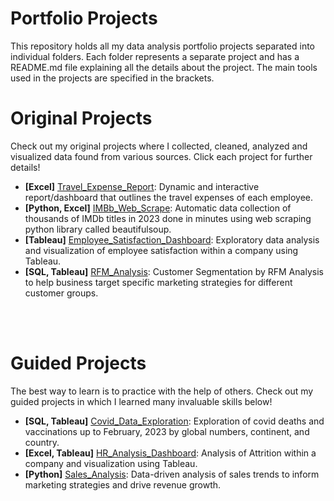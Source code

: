 # Portfolio Projects
This repository holds all my data analysis portfolio projects separated into individual folders. Each folder represents a separate project and has a README.md file explaining all the details about the project. The main tools used in the projects are specified in the brackets.

# Original Projects
Check out my original projects where I collected, cleaned, analyzed and visualized data found from various sources. Click each project for further details!
<br>
* **[Excel]** [Travel_Expense_Report](https://github.com/sbadrieva/PortfolioProjects/tree/main/Travel_Expense_Report): Dynamic and interactive report/dashboard that outlines the travel expenses of each employee.
* **[Python, Excel]** [IMBb_Web_Scrape](https://github.com/sbadrieva/PortfolioProjects/tree/main/IMDb_Data_Collection_Webscrape): Automatic data collection of thousands of IMDb titles in 2023 done in minutes using web scraping python library called beautifulsoup.
* **[Tableau]** [Employee_Satisfaction_Dashboard](https://github.com/sbadrieva/PortfolioProjects/tree/main/Employee_Satisfaction_Dashboard
): Exploratory data analysis and visualization of employee satisfaction within a company using Tableau.
* **[SQL, Tableau]** [RFM_Analysis](https://github.com/sbadrieva/PortfolioProjects/tree/main/Customer_RFM_Analysis): Customer Segmentation by RFM Analysis to help business target specific marketing strategies for different customer groups. 
<br>
<br>

# Guided Projects
The best way to learn is to practice with the help of others. Check out my guided projects in which I learned many invaluable skills below!
<br>
* **[SQL, Tableau]** [Covid_Data_Exploration](https://github.com/sbadrieva/PortfolioProjects/tree/main/Covid_Data_Exploration): Exploration of covid deaths and vaccinations up to February, 2023 by global numbers, continent, and country. 
* **[Excel, Tableau]** [HR_Analysis_Dashboard](https://github.com/sbadrieva/PortfolioProjects/tree/main/HR_Analysis_Dashboard): Analysis of Attrition within a company and visualization using Tableau.
* **[Python]** [Sales_Analysis](https://github.com/sbadrieva/PortfolioProjects/tree/main/Sales_Analysis): Data-driven analysis of sales trends to inform marketing strategies and drive revenue growth.

 
